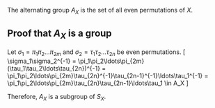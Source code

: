 The alternating group $A_X$ is the set of all even permutations of $X$.

## Proof that $A_X$ is a group

Let $\sigma_1 = \pi_1\pi_2\ldots\pi_{2m}$ and $\sigma_2 = \tau_1\tau_2\ldots\tau_{2n}$ be even permutations.
\[ \sigma_1\sigma_2^{-1}
= \pi_1\pi_2\ldots\pi_{2m}(\tau_1\tau_2\ldots\tau_{2n})^{-1}
= \pi_1\pi_2\ldots\pi_{2m}\tau_{2n}^{-1}\tau_{2n-1}^{-1}\ldots\tau_1^{-1}
= \pi_1\pi_2\ldots\pi_{2m}\tau_{2n}\tau_{2n-1}\ldots\tau_1
\in A_X \]

Therefore, $A_X$ is a subgroup of $S_X$.
